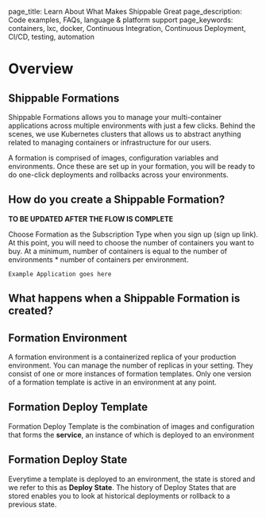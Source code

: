 page_title: Learn About What Makes Shippable Great
page_description: Code examples, FAQs, language & platform support
page_keywords: containers, lxc, docker, Continuous Integration, Continuous Deployment, CI/CD, testing, automation

# Overview

## Shippable Formations
Shippable Formations allows you to manage your multi-container applications across multiple 
environments with just a few clicks. Behind the scenes, we use Kubernetes clusters that allows us 
to abstract anything related to managing containers or infrastructure for our users.

A formation is comprised of images, configuration variables and environments. Once these are set up 
in your formation, you will be ready to do one-click deployments and rollbacks across your environments.


## How do you create a Shippable Formation?

**TO BE UPDATED AFTER THE FLOW IS COMPLETE**

Choose Formation as the Subscription Type when you sign up (sign up link). 
At this point, you will need to choose the number of containers you want to buy. At a minimum, 
number of containers is equal to the number of environments * number of containers per environment.

```Example Application goes here```

## What happens when a Shippable Formation is created?

## Formation Environment

A formation environment is a containerized replica of your production environment. You can manage 
the number of replicas in your setting. They consist of one or more instances of formation templates. 
Only one version of a formation template is active in an environment at any point. 

## Formation Deploy Template 

Formation Deploy Template is the combination of images and configuration that forms the **service**, an instance of which is deployed
to an environment 

## Formation Deploy State

Everytime a template is deployed to an environment, the state is stored and we refer to this as **Deploy State**. The history of Deploy States 
that are stored enables you to look at historical deployments or rollback to a previous state.

